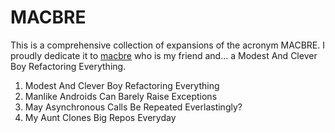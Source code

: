 # MACBRE

This is a comprehensive collection of expansions of the acronym MACBRE. I proudly dedicate it to [macbre](https://github.com/macbre) who is my friend and... a Modest And Clever Boy Refactoring Everything.

1. Modest And Clever Boy Refactoring Everything
2. Manlike Androids Can Barely Raise Exceptions
3. May Asynchronous Calls Be Repeated Everlastingly?
4. My Aunt Clones Big Repos Everyday
